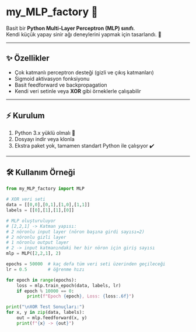 # my_MLP_factory 🐝

Basit bir **Python Multi-Layer Perceptron (MLP) sınıfı**.  
Kendi küçük yapay sinir ağı deneylerini yapmak için tasarlandı. 🎯

---

## ✨ Özellikler

- Çok katmanlı perceptron desteği (gizli ve çıkış katmanları)
- Sigmoid aktivasyon fonksiyonu
- Basit feedforward ve backpropagation
- Kendi veri setinle veya **XOR** gibi örneklerle çalışabilir

---

## ⚡ Kurulum

1. Python 3.x yüklü olmalı 🐍  
2. Dosyayı indir veya klonla  
3. Ekstra paket yok, tamamen standart Python ile çalışıyor ✔️

---

## 🛠️ Kullanım Örneği

```python
from my_MLP_factory import MLP

# XOR veri seti
data = [[0,0],[0,1],[1,0],[1,1]]
labels = [[0],[1],[1],[0]]

# MLP oluşturuluyor
# [2,2,1] -> Katman yapısı:
# 2 nöronlu input layer (nöron başına girdi sayısı=2)
# 2 nöronlu gizli layer
# 1 nöronlu output layer
# 2 -> input katmanındaki her bir nöron için giriş sayısı
mlp = MLP([2,2,1], 2)

epochs = 50000  # kaç defa tüm veri seti üzerinden geçileceği
lr = 0.5        # öğrenme hızı

for epoch in range(epochs):
    loss = mlp.train_epoch(data, labels, lr)
    if epoch % 10000 == 0:
        print(f"Epoch {epoch}, Loss: {loss:.6f}")

print("\nXOR Test Sonuçları:")
for x, y in zip(data, labels):
    out = mlp.feedforward(x, y)
    print(f"{x} -> {out}")
